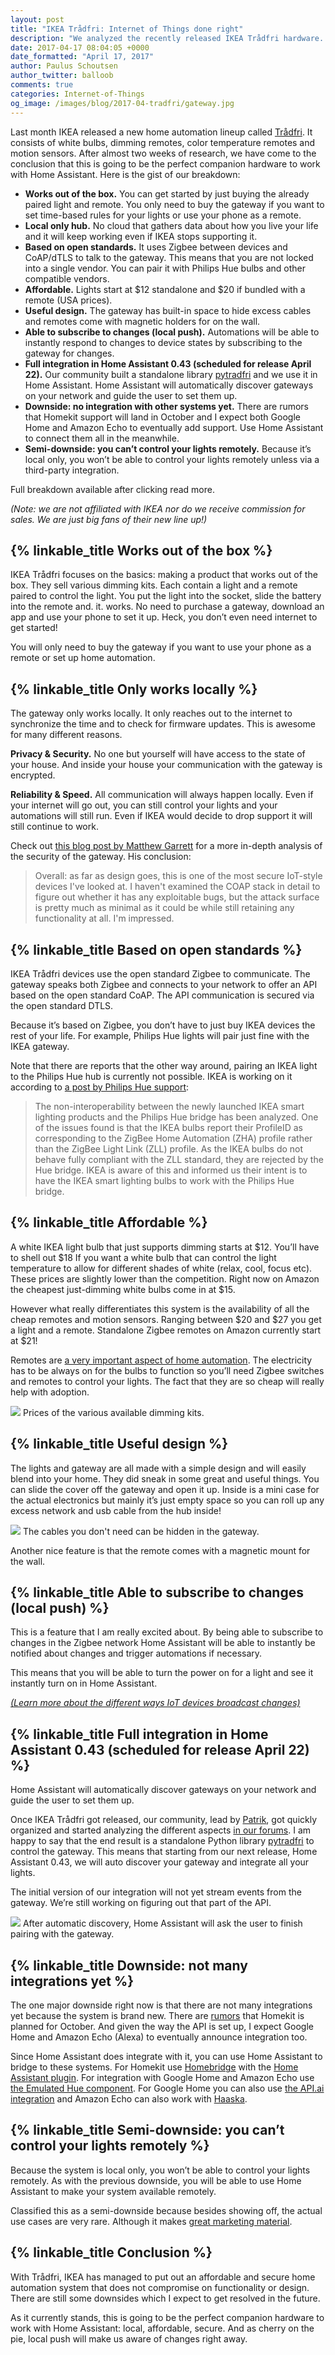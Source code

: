```yaml
---
layout: post
title: "IKEA Trådfri: Internet of Things done right"
description: "We analyzed the recently released IKEA Trådfri hardware. It is the perfect companion hardware to Home Assistant."
date: 2017-04-17 08:04:05 +0000
date_formatted: "April 17, 2017"
author: Paulus Schoutsen
author_twitter: balloob
comments: true
categories: Internet-of-Things
og_image: /images/blog/2017-04-tradfri/gateway.jpg
---
```


Last month IKEA released a new home automation lineup called [Trådfri][tradfri]. It consists of white bulbs, dimming remotes, color temperature remotes and motion sensors. After almost two weeks of research, we have come to the conclusion that this is going to be the perfect companion hardware to work with Home Assistant. Here is the gist of our breakdown:

 - **Works out of the box.** You can get started by just buying the already paired light and remote. You only need to buy the gateway if you want to set time-based rules for your lights or use your phone as a remote.
 - **Local only hub.** No cloud that gathers data about how you live your life and it will keep working even if IKEA stops supporting it.
 - **Based on open standards.** It uses Zigbee between devices and CoAP/dTLS to talk to the gateway. This means that you are not locked into a single vendor. You can pair it with Philips Hue bulbs and other compatible vendors.
 - **Affordable.** Lights start at $12 standalone and $20 if bundled with a remote (USA prices).
 - **Useful design.** The gateway has built-in space to hide excess cables and remotes come with magnetic holders for on the wall.
 - **Able to subscribe to changes (local push).** Automations will be able to instantly respond to changes to device states by subscribing to the gateway for changes.
 - **Full integration in Home Assistant 0.43 (scheduled for release April 22).** Our community built a standalone library [pytradfri] and we use it in Home Assistant. Home Assistant will automatically discover gateways on your network and guide the user to set them up.
 - **Downside: no integration with other systems yet.** There are rumors that Homekit support will land in October and I expect both Google Home and Amazon Echo to eventually add support. Use Home Assistant to connect them all in the meanwhile.
 - **Semi-downside: you can’t control your lights remotely.** Because it’s local only, you won’t be able to control your lights remotely unless via a third-party integration.

Full breakdown available after clicking read more.

_(Note: we are not affiliated with IKEA nor do we receive commission for sales. We are just big fans of their new line up!)_

<!--more-->
## {% linkable_title Works out of the box %}

IKEA Trådfri focuses on the basics: making a product that works out of the box. They sell various dimming kits. Each contain a light and a remote paired to control the light. You put the light into the socket, slide the battery into the remote and. it. works. No need to purchase a gateway, download an app and use your phone to set it up. Heck, you don’t even need internet to get started!

You will only need to buy the gateway if you want to use your phone as a remote or set up home automation.

## {% linkable_title Only works locally %}

The gateway only works locally. It only reaches out to the internet to synchronize the time and to check for firmware updates. This is awesome for many different reasons.

**Privacy & Security.** No one but yourself will have access to the state of your house. And inside your house your communication with the gateway is encrypted.

**Reliability & Speed.** All communication will always happen locally. Even if your internet will go out, you can still control your lights and your automations will still run. Even if IKEA would decide to drop support it will still continue to work.

Check out [this blog post by Matthew Garrett][mjg59] for a more in-depth analysis of the security of the gateway. His conclusion:

<blockquote>
  Overall: as far as design goes, this is one of the most secure IoT-style devices I've looked at. I haven't examined the COAP stack in detail to figure out whether it has any exploitable bugs, but the attack surface is pretty much as minimal as it could be while still retaining any functionality at all. I'm impressed.
</blockquote>

## {% linkable_title Based on open standards %}

IKEA Trådfri devices use the open standard Zigbee to communicate. The gateway speaks both Zigbee and connects to your network to offer an API based on the open standard CoAP. The API communication is secured via the open standard DTLS.

Because it’s based on Zigbee, you don’t have to just buy IKEA devices the rest of your life. For example, Philips Hue lights will pair just fine with the IKEA gateway.

Note that there are reports that the other way around, pairing an IKEA light to the Philips Hue hub is currently not possible. IKEA is working on it according to [a post by Philips Hue support][hue-support]:

<blockquote>
  The non-interoperability between the newly launched IKEA smart lighting products and the Philips Hue bridge has been analyzed. One of the issues found is that the IKEA bulbs report their ProfileID as corresponding to the ZigBee Home Automation (ZHA) profile rather than the ZigBee Light Link (ZLL) profile. As the IKEA bulbs do not behave fully compliant with the ZLL standard, they are rejected by the Hue bridge. IKEA is aware of this and informed us their intent is to have the IKEA smart lighting bulbs to work with the Philips Hue bridge.
</blockquote>

## {% linkable_title Affordable %}

A white IKEA light bulb that just supports dimming starts at $12. You’ll have to shell out $18 If you want a white bulb that can control the light temperature to allow for different shades of white (relax, cool, focus etc). These prices are slightly lower than the competition. Right now on Amazon the cheapest just-dimming white bulbs come in at $15.

However what really differentiates this system is the availability of all the cheap remotes and motion sensors. Ranging between $20 and $27 you get a light and a remote. Standalone Zigbee remotes on Amazon currently start at $21!

Remotes are [a very important aspect of home automation][perfect]. The electricity has to be always on for the bulbs to function so you’ll need Zigbee switches and remotes to control your lights. The fact that they are so cheap will really help with adoption.

<p class='img'>
<img src='/images/blog/2017-04-tradfri/prices.png' />
Prices of the various available dimming kits.
</p>

## {% linkable_title Useful design %}

The lights and gateway are all made with a simple design and will easily blend into your home.  They did sneak in some great and useful things. You can slide the cover off the gateway and open it up. Inside is a mini case for the actual electronics but mainly it’s just empty space so you can roll up any excess network and usb cable from the hub inside!

<p class='img'>
<img src='/images/blog/2017-04-tradfri/gateway.jpg' />
The cables you don't need can be hidden in the gateway.
</p>

Another nice feature is that the remote comes with a magnetic mount for the wall.

## {% linkable_title Able to subscribe to changes (local push) %}

This is a feature that I am really excited about. By being able to subscribe to changes in the Zigbee network Home Assistant will be able to instantly be notified about changes and trigger automations if necessary.

This means that you will be able to turn the power on for a light and see it instantly turn on in Home Assistant.

[_(Learn more about the different ways IoT devices broadcast changes)_][classification]

## {% linkable_title Full integration in Home Assistant 0.43 (scheduled for release April 22) %}

Home Assistant will automatically discover gateways on your network and guide the user to set them up.

Once IKEA Trådfri got released, our community, lead by [Patrik], got quickly organized and started analyzing the different aspects [in our forums][forums]. I am happy to say that the end result is a standalone Python library [pytradfri] to control the gateway. This means that starting from our next release, Home Assistant 0.43, we will auto discover your gateway and integrate all your lights.

The initial version of our integration will not yet stream events from the gateway. We’re still working on figuring out that part of the API.

<p class='img'>
<img src='/images/blog/2017-04-tradfri/discovery.png' />
After automatic discovery, Home Assistant will ask the user to finish pairing with the gateway.
</p>

## {% linkable_title Downside: not many integrations yet %}

The one major downside right now is that there are not many integrations yet because the system is brand new. There are [rumors] that Homekit is planned for October. And given the way the API is set up, I expect Google Home and Amazon Echo (Alexa) to eventually announce integration too.

Since Home Assistant does integrate with it, you can use Home Assistant to bridge to these systems. For Homekit use [Homebridge] with the [Home Assistant plugin][hb-hass]. For integration with Google Home and Amazon Echo use [the Emulated Hue component][emulated_hue]. For Google Home you can also use [the API.ai integration][apiai] and Amazon Echo can also work with [Haaska].

## {% linkable_title Semi-downside: you can’t control your lights remotely %}

Because the system is local only, you won’t be able to control your lights remotely. As with the previous downside, you will be able to use Home Assistant to make your system available remotely.

Classified this as a semi-downside because besides showing off, the actual use cases are very rare. Although it makes [great marketing material].

## {% linkable_title Conclusion %}

With Trådfri, IKEA has managed to put out an affordable and secure home automation system that does not compromise on functionality or design. There are still some downsides which I expect to get resolved in the future.

As it currently stands, this is going to be the perfect companion hardware to work with Home Assistant: local, affordable, secure. And as cherry on the pie, local push will make us aware of changes right away.

[tradfri]: http://www.ikea.com/us/en/catalog/categories/departments/lighting/36812/
[mjg59]: http://mjg59.dreamwidth.org/47803.html
[hue-support]: https://developers.meethue.com/content/philips-hue-and-ikea-tr%C3%A5dfri#comment-2686
[perfect]: /blog/2016/01/19/perfect-home-automation/#you-should-not-have-to-adapt-to-technology
[Patrik]: https://github.com/ggravlingen
[forums]: https://community.home-assistant.io/t/ikea-tradfri-gateway-zigbee/14788
[pytradfri]: https://github.com/ggravlingen/pytradfri
[rumors]: https://github.com/bwssytems/ha-bridge/issues/570#issuecomment-293505087
[Homebridge]: https://github.com/nfarina/homebridge
[hb-hass]: https://github.com/home-assistant/homebridge-homeassistant
[emulated_hue]: /components/emulated_hue/
[apiai]: /components/apiai/
[Haaska]: https://github.com/auchter/haaska
[great marketing material]: https://i2.wp.com/blog.smartthings.com/wp-content/uploads/2014/06/summer-vacay-683x405-blog.png?fit=683%2C405&ssl=1
[classification]: /blog/2016/02/12/classifying-the-internet-of-things/
